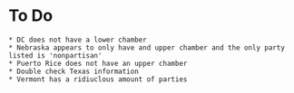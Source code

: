 # To Do
    * DC does not have a lower chamber
    * Nebraska appears to only have and upper chamber and the only party listed is 'nonpartisan'
    * Puerto Rice does not have an upper chamber
    * Double check Texas information
    * Vermont has a ridiuclous amount of parties